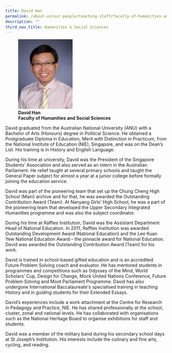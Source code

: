 ```yaml
---
title: David Han
permalink: /about-us/our-people/teaching-staff/faculty-of-humanities-and-social-sciences/david-han/
description: ""
third_nav_title: Humanities & Social Sciences
---
```

<figure>
<img style="width:40%" src="/images/davidhan.jpg">
<figcaption> <strong>David Han<br>
Faculty of Humanities and Social Sciences</strong> </figcaption>
</figure>

David graduated from the Australian National University (ANU) with a Bachelor of Arts (Honours) degree in Political Science. He obtained a Postgraduate Diploma in Education, Merit with Distinction in Practicum, from the National Institute of Education (NIE), Singapore,&nbsp;and was on the Dean’s List. His training is in History and English Language.

  

During his time at university, David was the President of the Singapore Students’ Association and also served as an intern in the Australian Parliament. He relief taught at several primary schools and taught the General Paper subject for almost a year at a junior college before formally joining the education service.

David was part of the pioneering team that set up the Chung Cheng High School (Main) archive and for that, he was awarded the Outstanding Contribution Award (Team). At Nanyang Girls’ High School, he was a part of the pioneering team that developed the Upper Secondary Integrated Humanities programme and was also the subject coordinator.

  

During his time at Raffles Institution, David was the Assistant Department Head of National Education. In 2011, Raffles Institution was awarded Outstanding Development Award (National Education) and the Lee Kuan Yew National Education Award – the pinnacle award for National Education. David was awarded the Outstanding Contribution Award (Team) for his work.

  

David is trained in school-based gifted education and is an accredited Future Problem Solving coach and evaluator. He has mentored students in programmes and competitions such as Odyssey of the Mind, World Scholars’ Cup, Design for Change, Mock United Nations Conference, Future Problem Solving and Moot Parliament Programme. David has also undergone International Baccalaureate's specialised training in teaching History and in guiding students for their Extended Essays.

  

David’s experiences include a work attachment at the Centre for Research in Pedagogy and Practice, NIE. He has shared professionally at the school, cluster, zonal and national levels. He has collaborated with organisations such as the National Heritage Board to organise exhibitions for staff and students.

  

David was a member of the military band during his secondary school days at St Joseph’s Institution. His interests include the culinary and fine arts, cycling, and reading.